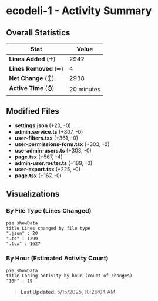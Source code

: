 # ecodeli-1 - Activity Summary 

## Overall Statistics

| Stat                   | Value                                                             |
| ---------------------- | ----------------------------------------------------------------- |
| **Lines Added** (➕)   | 2942                                          |
| **Lines Removed** (➖) | 4                                        |
| **Net Change** (↕)    | 2938                |
| **Active Time** (⌚)   | 20 minutes |


## Modified Files
- **settings.json** (+20, -0)
- **admin.service.ts** (+807, -0)
- **user-filters.tsx** (+361, -0)
- **user-permissions-form.tsx** (+303, -0)
- **use-admin-users.ts** (+303, -0)
- **page.tsx** (+567, -4)
- **admin-user.router.ts** (+189, -0)
- **user-export.tsx** (+225, -0)
- **page.tsx** (+167, -0)

## Visualizations

### By File Type (Lines Changed)

```mermaid
pie showData
title Lines changed by file type
".json" : 20
".ts" : 1299
".tsx" : 1627
```

### By Hour (Estimated Activity Count)

```mermaid
pie showData
title Coding activity by hour (count of changes)
"10h" : 19
```


> **Last Updated:** 5/15/2025, 10:26:04 AM